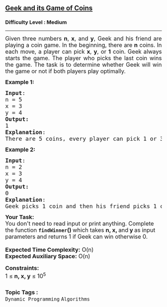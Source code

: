 <h2><a href="https://www.geeksforgeeks.org/problems/geek-and-its-game-of-coins4043/0">Geek and its Game of Coins</a></h2><h3>Difficulty Level : Medium</h3><hr><div class="problems_problem_content__Xm_eO"><p style="text-align: justify;"><span style="font-size: 18px;">Given three numbers <strong>n</strong>, <strong>x</strong>, and <strong>y</strong>, Geek and his friend are playing a coin game. In the beginning, there are <strong>n</strong> coins. In each move, a player can pick <strong>x</strong>, <strong>y</strong>, or <strong>1</strong> coin. Geek always starts the game. The player who picks the last coin wins the game. The task is to determine whether Geek will win the game or not if both players play optimally.</span></p>
<p><span style="font-size: 18px;"><strong>Example 1:</strong></span></p>
<pre><span style="font-size: 18px;"><strong>Input</strong>: <br>n = 5<br>x = 3<br>y = 4
<strong>Output:</strong> <br>1</span>
<span style="font-size: 18px;"><strong>Explanation</strong>:<br>There are 5 coins, every player can pick 1 or 3 or 4 coins on his/her turn. Geek can win by picking 3 coins in first chance. Now 2 coins will be left so his friend will pick one coin and now Geek can win by picking the last coin.</span></pre>
<div><span style="font-size: 18px;"><strong>Example 2:</strong></span></div>
<pre><span style="font-size: 18px;"><strong>Input</strong>:<br>n = 2<br>x = 3<br>y = 4
<strong>Output:<br></strong>0</span>
<span style="font-size: 18px;"><strong>Explanation</strong>: <br>Geek picks 1 coin and then his friend picks 1 coin.</span></pre>
<div><span style="font-size: 18px;"><strong>Your Task:&nbsp;</strong><br>You don't need to read input or print anything. Complete the function <strong><code>findWinner</code>()&nbsp;</strong>which takes <strong>n</strong><strong>, x, </strong>and<strong> y </strong>as input parameters and returns 1 if Geek can win otherwise 0.<br><br><strong>Expected Time Complexity:</strong> O(n)<br><strong>Expected Auxiliary Space:</strong> O(n)</span></div>
<div>&nbsp;</div>
<div><span style="font-size: 18px;"><strong>Constraints:</strong><br>1 ≤ <strong>n, x, y</strong>&nbsp;≤ 10<sup>5</sup></span></div></div><br><p><span style=font-size:18px><strong>Topic Tags : </strong><br><code>Dynamic Programming</code>&nbsp;<code>Algorithms</code>&nbsp;